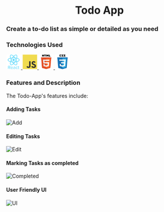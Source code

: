 <h1 align="center">Todo App</h1>

<h3>Create a to-do list as simple or detailed as you need</h3>

<h3>Technologies Used</h3>
<p> <a href="https://reactjs.org/" target="_blank"> <img src="https://raw.githubusercontent.com/devicons/devicon/master/icons/react/react-original-wordmark.svg" alt="react" width="40" height="40"/> </a>
<a href="https://developer.mozilla.org/en-US/docs/Web/JavaScript" target="_blank"> <img src="https://raw.githubusercontent.com/devicons/devicon/master/icons/javascript/javascript-original.svg" alt="javascript" width="40" height="40"/> </a> 
<a href="https://www.w3.org/html/" target="_blank"> <img src="https://raw.githubusercontent.com/devicons/devicon/master/icons/html5/html5-original-wordmark.svg" alt="html5" width="40" height="40"/> </a><a href="https://www.w3schools.com/css/" target="_blank"> <img src="https://raw.githubusercontent.com/devicons/devicon/master/icons/css3/css3-original-wordmark.svg" alt="css3" width="40" height="40"/> </a></p>
<h3>Features and Description</h3>
<p>The Todo-App's features include:</p>
<p>
<h4>Adding Tasks</h4>

![Add](https://user-images.githubusercontent.com/25654606/120463734-d5e73e80-c3b9-11eb-9f71-4c32a14cfe3f.gif)
</p>
<p>
<h4>Editing Tasks</h4>

![Edit](https://user-images.githubusercontent.com/25654606/120463766-dc75b600-c3b9-11eb-8c6b-aa1d2f8fe0ca.gif)
</p>
<p>
<h4>Marking Tasks as completed</h4>

![Completed](https://user-images.githubusercontent.com/25654606/120463779-e0093d00-c3b9-11eb-97bc-c1d2c3fac7f7.gif)
</p>
<p>

<h4>User Friendly UI</h4>

![UI](https://user-images.githubusercontent.com/25654606/120463809-e7c8e180-c3b9-11eb-9afe-d2ff3ac69ee3.png)
</p>
